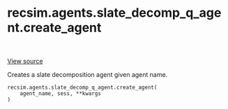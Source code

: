 <div itemscope itemtype="http://developers.google.com/ReferenceObject">
<meta itemprop="name" content="recsim.agents.slate_decomp_q_agent.create_agent" />
<meta itemprop="path" content="Stable" />
</div>

# recsim.agents.slate_decomp_q_agent.create_agent

<!-- Insert buttons and diff -->

<table class="tfo-notebook-buttons tfo-api" align="left">

</table>

<a target="_blank" href="https://github.com/google-research/recsim/tree/master/recsim/agents/slate_decomp_q_agent.py">View
source</a>

Creates a slate decomposition agent given agent name.

<pre class="devsite-click-to-copy prettyprint lang-py tfo-signature-link">
<code>recsim.agents.slate_decomp_q_agent.create_agent(
    agent_name, sess, **kwargs
)
</code></pre>

<!-- Placeholder for "Used in" -->
